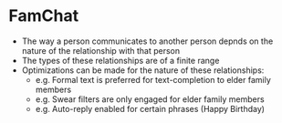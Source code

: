 # FamChat
* The way a person communicates to another person depnds on the nature of the relationship with that person
* The types of these relationships are of a finite range
* Optimizations can be made for the nature of these relationships:
	* e.g. Formal text is preferred for text-completion to elder family members
	* e.g. Swear filters are only engaged for elder family members
	* e.g. Auto-reply enabled for certain phrases (Happy Birthday)